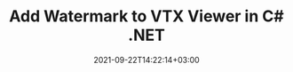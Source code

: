 ---
############################# Static ############################
layout: "auto-gen"
date: 2021-09-22T14:22:14+03:00
draft: false
product_tag: total
platform_tag: net

############################# Head ############################
head_title: "Add Watermark to VTX Viewer in C#, ASP.NET, VB.NET, Xamarin"
head_description: "Add image watermark to VTX file viewer applications in C#, ASP.NET, VB.NET, .NET Core, Xamarin and Mono in your desktop, web or mobile applications."

############################# Header ############################
title: "Add Watermark to VTX Viewer in C# .NET"
description: "Add watermark image to VTX document viewer applications in C#, ASP.NET, VB.NET, .NET Core, Xamarin and Mono platforms. Display the watermarked file in HTML, Image or PDF format inside your applications without using any additional software."

############################# SubMenu ############################
submenu:
    enable: false

############################# About ############################
about:
    enable: false
    title: "About GroupDocs.Total for .NET"
    content: |
        GroupDocs.Total for .NET is a suite of document manipulation APIs to perform powerful documents manipulation & automation features within your desktop solutions and web apps without requiring any other commercial application. It enables developers to add the functionalities (view, edit, annotate, convert, compare, e-sign, assemble, search, parse, merge, redact and classify) within PDF, Microsoft Office Word, Excel, PowerPoint, OneNote, Visio, Outlook, HTML, images, graphics, diagrams and 90+ other popular document formats.

        GroupDocs.Total APIs are well supported on all major operating systems and platforms including .NET Framework, .NET Standard, .NET Core, Mono and Xamarin.

############################# Steps ############################
steps:
    enable: true
    title_left: "Insert Watermarks to VTX File in .NET"
    content_left: |
        [Conholdate.Total for .NET](https://products.conholdate.com/total/net/) makes it easy for .NET developers to work with adding image watermarks to their document viewer applications by implementing a few easy steps.

        *   Instantiate **Watermarker** with input VTX document
        *   Use watermark image path as constructor parameter of **ImageWatermark** class
        *   Set the watermark size and alignment
        *   Add watermark to the **watermarker** and create output document
        *   Instantiate **Viewer** with output document
        *   Set options to view document as HTML
        
    title_right: "Get Started with .NET Core APIs"
    content_right: |
        The following piece of code requires `GroupDocs.Watermark` & `GroupDocs.Viewer` namespaces. You can get the respective files from the [downloads](https://downloads.conholdate.com/total/net) or fetch the whole package from [NuGet](https://www.nuget.org/packages/Conholdate.Total/).

        Insert image watermark to VTX on different operating systems such as Windows, Linux or macOS while using platforms such as Windows Azure, Mono and Xamarin.
        
    code: |
        ```cs {linenos=false}
        // Add image watermark to VTX in C# .NET
        // Instantiate Watermarker with input VTX document
        using (Watermarker watermarker = new Watermarker("input.vtx"))
          {
            // Use watermark image path as constructor parameter of ImageWatermark class
            using (ImageWatermark watermark = new ImageWatermark("watermark.png"))
            {
              // Set watermark size and alignment
              watermark.Width = 150;
              watermark.Height = 150;
              watermark.HorizontalAlignment = HorizontalAlignment.Right;
              watermark.VerticalAlignment = VerticalAlignment.Top;

              //Add watermark to the watermarker and generate output document
              watermarker.Add(watermark);
              watermarker.Save("output.vtx");
            }
          }
        
        // View watermarked VTX file using GroupDocs.Viewer API
        // Instantiate Viewer with output document
        using (Viewer viewer = new Viewer("output.vtx"))
          {
            // Set options to view document as HTML
            HtmlViewOptions options = HtmlViewOptions.ForEmbeddedResources("output{0}.html");
            viewer.View(options);
          }
        ```
        
############################# Demos ############################
demos:
    enable: false
    title: "Free Document Automation Apps"
    content: |
        Offline [GroupDocs.Total Apps](https://products.groupdocs.app/total) to view, convert, annotate, compare, sign, assemble, parse, classify, redact and search documents.  
        The live demo has the following benefits
        
############################# About Formats ############################
about_formats:
    enable: true
    format:
        # format loop
        - icon: "far fa-file-image-o"
          title: " About VTX File Format"
          content: |
            A file with .vtx extension is a Microsoft Visio drawing template that is saved to disc in XML file format. The template is aimed to provide a file with basic settings that can be used to create multiple Visio files of the same settings. Another similar format is VST which is saved in binary format rather than XML. VTX files are supported with Visio 2010 and newer versions. Visio files are used to create drawings that contain visual objects, flow charts, UML diagram, information flow, organizational charts, software diagrams, network layout, database models, objects mapping and other similar information. Files generated using Visio can also be exported to different file formats such as PNG, BMP, PDF and others.

          link: "https://docs.fileformat.com/image/vtx/"

############################# More Formats ############################
more_formats:
    enable: true
    title: "Adding Image Watermarks to Other Document Format Viewers"
    format: 
        # format loop
        - name: "Add Watermark to PDF"
          link: "https://products.conholdate.com/total/net/watermark/pdf/"
          description: "Adobe Portable Document Format"

        # format loop
        - name: "Add Watermark to Word"
          link: "https://products.conholdate.com/total/net/watermark/word/"
          description: "Microsoft Word Document"

        # format loop
        - name: "Add Watermark to Excel"
          link: "https://products.conholdate.com/total/net/watermark/excel/"
          description: "Microsoft Excel Worksheet"

        # format loop
        - name: "Add Watermark to Image"
          link: "https://products.conholdate.com/total/net/watermark/image/"
          description: "Image Files"

        # format loop
        - name: "Add Watermark to Visio"
          link: "https://products.conholdate.com/total/net/watermark/visio/"
          description: "Microsoft Visio Drawing"

        # format loop
        - name: "Add Watermark to Project"
          link: "https://products.conholdate.com/total/net/watermark/project/"
          description: "Microsoft Project Document"

        # format loop
        - name: "Add Watermark to Email"
          link: "https://products.conholdate.com/total/net/watermark/email/"
          description: "Email Files"

        # format loop
        - name: "Add Watermark to Web"
          link: "https://products.conholdate.com/total/net/watermark/web/"
          description: "Web Files"

        # format loop
        - name: "Add Watermark to One"
          link: "https://products.conholdate.com/total/net/watermark/one/"
          description: "Microsoft OneNote"

        # format loop
        - name: "Add Watermark to DOC"
          link: "https://products.conholdate.com/total/net/watermark/doc/"
          description: "Microsoft Word 97-2003 Document"

        # format loop
        - name: "Add Watermark to DOCX"
          link: "https://products.conholdate.com/total/net/watermark/docx/"
          description: "Microsoft Word Document"

        # format loop
        - name: "Add Watermark to DOT"
          link: "https://products.conholdate.com/total/net/watermark/dot/"
          description: "Microsoft Word 97-2003 Template"

        # format loop
        - name: "Add Watermark to DOTX"
          link: "https://products.conholdate.com/total/net/watermark/dotx/"
          description: "Microsoft Word Template"

        # format loop
        - name: "Add Watermark to RTF"
          link: "https://products.conholdate.com/total/net/watermark/rtf/"
          description: "Rich Text Document"

        # format loop
        - name: "Add Watermark to TXT"
          link: "https://products.conholdate.com/total/net/watermark/txt/"
          description: "Plain Text Document"

        # format loop
        - name: "Add Watermark to XLS"
          link: "https://products.conholdate.com/total/net/watermark/xls/"
          description: "Microsoft Excel 95-2003 Workbook Worksheet"

        # format loop
        - name: "Add Watermark to XLSX"
          link: "https://products.conholdate.com/total/net/watermark/xlsx/"
          description: "Microsoft Excel Worksheet"

        # format loop
        - name: "Add Watermark to XLT"
          link: "https://products.conholdate.com/total/net/watermark/xlt/"
          description: "Microsoft Excel 97-2003 Worksheet Template"

        # format loop
        - name: "Add Watermark to XLTX"
          link: "https://products.conholdate.com/total/net/watermark/xltx/"
          description: "Excel Open XML Spreadsheet Template"

        # format loop
        - name: "Add Watermark to CSV"
          link: "https://products.conholdate.com/total/net/watermark/csv/"
          description: "Comma Separated Values File"

        # format loop
        - name: "Add Watermark to PPT"
          link: "https://products.conholdate.com/total/net/watermark/ppt/"
          description: "Microsoft PowerPoint 97-2003 Presentation"

        # format loop
        - name: "Add Watermark to PPTX"
          link: "https://products.conholdate.com/total/net/watermark/pptx/"
          description: "Microsoft PowerPoint Presentation"

        # format loop
        - name: "Add Watermark to PPS"
          link: "https://products.conholdate.com/total/net/watermark/pps/"
          description: "Microsoft PowerPoint 97-2003 Slide Show"

        # format loop
        - name: "Add Watermark to PPSX"
          link: "https://products.conholdate.com/total/net/watermark/ppsx/"
          description: "Microsoft PowerPoint Slide Show"

        # format loop
        - name: "Add Watermark to POT"
          link: "https://products.conholdate.com/total/net/watermark/pot/"
          description: "Microsoft PowerPoint Template"
        
        # format loop
        - name: "Add Watermark to POTX"
          link: "https://products.conholdate.com/total/net/watermark/potx/"
          description: "Microsoft PowerPoint Presentation"

        # format loop
        - name: "Add Watermark to BMP"
          link: "https://products.conholdate.com/total/net/watermark/bmp/"
          description: "Bitmap Picture"

        # format loop
        - name: "Add Watermark to GIF"
          link: "https://products.conholdate.com/total/net/watermark/gif/"
          description: "Graphics Interchange Format"

        # format loop
        - name: "Add Watermark to JPEG"
          link: "https://products.conholdate.com/total/net/watermark/jpeg/"
          description: "Joint Photographic Experts Group"

        # format loop
        - name: "Add Watermark to PNG"
          link: "https://products.conholdate.com/total/net/watermark/png/"
          description: "Portable Network Graphics"

        # format loop
        - name: "Add Watermark to TIFF"
          link: "https://products.conholdate.com/total/net/watermark/tiff/"
          description: "Tagged Image File Format"

        # format loop
        - name: "Add Watermark to VSD"
          link: "https://products.conholdate.com/total/net/watermark/vsd/"
          description: "Microsoft Visio 2003-2010 Drawing"

        # format loop
        - name: "Add Watermark to VDX"
          link: "https://products.conholdate.com/total/net/watermark/vdx/"
          description: "Microsoft Visio 2003-2010 XML Drawing"

        # format loop
        - name: "Add Watermark to VSS"
          link: "https://products.conholdate.com/total/net/watermark/vss/"
          description: "Microsoft Visio 2003-2010 Stencil"

        # format loop
        - name: "Add Watermark to VSSX"
          link: "https://products.conholdate.com/total/net/watermark/vssx/"
          description: "Microsoft Visio Stencil"

        # format loop
        - name: "Add Watermark to VSDX"
          link: "https://products.conholdate.com/total/net/watermark/vsdx/"
          description: "Microsoft Visio Drawing"
        
        # format loop
        - name: "Add Watermark to MPP"
          link: "https://products.conholdate.com/total/net/watermark/mpp/"
          description: "Microsoft Project Document"

        # format loop
        - name: "Add Watermark to MPT"
          link: "https://products.conholdate.com/total/net/watermark/mpt/"
          description: "Microsoft Project Template"

        # format loop
        - name: "Add Watermark to MPX"
          link: "https://products.conholdate.com/total/net/watermark/mpx/"
          description: "Microsoft Project Exchange File"

        # format loop
        - name: "Add Watermark to MSG"
          link: "https://products.conholdate.com/total/net/watermark/msg/"
          description: "Microsoft Outlook E-mail Message"

        # format loop
        - name: "Add Watermark to EML"
          link: "https://products.conholdate.com/total/net/watermark/eml/"
          description: "E-mail Message"

        # format loop
        - name: "Add Watermark to EMLX"
          link: "https://products.conholdate.com/total/net/watermark/emlx/"
          description: "Apple Mail E-mail File"

        # format loop
        - name: "Add Watermark to PST"
          link: "https://products.conholdate.com/total/net/watermark/pst/"
          description: "Microsoft Outlook Personal Storage Table"

        # format loop
        - name: "Add Watermark to OST"
          link: "https://products.conholdate.com/total/net/watermark/ost/"
          description: "Microsoft Outlook Offline Storage Table"

        # format loop
        - name: "Add Watermark to HTML"
          link: "https://products.conholdate.com/total/net/watermark/html/"
          description: "HyperText Markup Language"
        
        # format loop
        - name: "Add Watermark to MHTML"
          link: "https://products.conholdate.com/total/net/watermark/mhtml/"
          description: "Mime HTML"

        # format loop
        - name: "Add Watermark to WMF"
          link: "https://products.conholdate.com/total/net/watermark/wmf/"
          description: "Windows Metafile"

        # format loop
        - name: "Add Watermark to EMF"
          link: "https://products.conholdate.com/total/net/watermark/emf/"
          description: "Windows Enhanced Metafile"

        # format loop
        - name: "Add Watermark to ZIP"
          link: "https://products.conholdate.com/total/net/watermark/zip/"
          description: "Archive file format"

        # format loop
        - name: "Add Watermark to RAR"
          link: "https://products.conholdate.com/total/net/watermark/rar/"
          description: "WinRAR Compressed Archive"

        # format loop
        - name: "Add Watermark to EPUB"
          link: "https://products.conholdate.com/total/net/watermark/epub/"
          description: "Digital E-Book File Format"

        # format loop
        - name: "Add Watermark to MOBI"
          link: "https://products.conholdate.com/total/net/watermark/mobi/"
          description: "Mobipocket e-book format"

        # format loop
        - name: "Add Watermark to DjVu"
          link: "https://products.conholdate.com/total/net/watermark/djvu/"
          description: "Deja Vu"

        # format loop
        - name: "Add Watermark to XML"
          link: "https://products.conholdate.com/total/net/watermark/xml/"
          description: "Text XML document"

        # format loop
        - name: "Add Watermark to PCL"
          link: "https://products.conholdate.com/total/net/watermark/pcl/"
          description: "Printer Command Language"
        
        # format loop
        - name: "Add Watermark to PSD"
          link: "https://products.conholdate.com/total/net/watermark/psd/"
          description: "Adobe Photoshop Document"

        # format loop
        - name: "Add Watermark to DWG"
          link: "https://products.conholdate.com/total/net/watermark/dwg/"
          description: "Autodesk Design Data Formats"

        # format loop
        - name: "Add Watermark to DWF"
          link: "https://products.conholdate.com/total/net/watermark/dwf/"
          description: "Autodesk Design Web Format"

        # format loop
        - name: "Add Watermark to DGN"
          link: "https://products.conholdate.com/total/net/watermark/dgn/"
          description: "MicroStation Design File"

        # format loop
        - name: "Add Watermark to DWT"
          link: "https://products.conholdate.com/total/net/watermark/dwt/"
          description: "AutoCAD Drawing Template"

############################# Back to top ###############################
back_to_top:
  enable: true
---